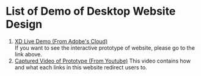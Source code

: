# List of Demo of Desktop Website Design
1. [XD Live Demo (From Adobe's Cloud)](https://xd.adobe.com/spec/52f257ba-f38d-4d59-6c1a-b091076e3388-24c3/)  
   If you want to see the interactive prototype of website, please go to the link above.
2. [Captured Video of Prototype (From Youtube)](https://youtu.be/WT-yV6EdUj8)
   This video contains how and what each links in this website redirect users to.
